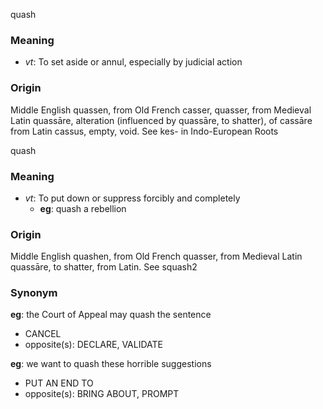 quash
### Meaning
+ _vt_: To set aside or annul, especially by judicial action

### Origin

Middle English quassen, from Old French casser, quasser, from Medieval Latin quassāre, alteration (influenced by quassāre, to shatter), of cassāre from Latin cassus, empty, void. See kes- in Indo-European Roots

quash
### Meaning
+ _vt_: To put down or suppress forcibly and completely
    + __eg__: quash a rebellion

### Origin

Middle English quashen, from Old French quasser, from Medieval Latin quassāre, to shatter, from Latin. See squash2

### Synonym

__eg__: the Court of Appeal may quash the sentence

+ CANCEL
+ opposite(s): DECLARE, VALIDATE

__eg__: we want to quash these horrible suggestions

+ PUT AN END TO
+ opposite(s): BRING ABOUT, PROMPT


